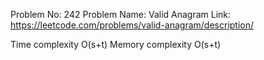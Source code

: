 Problem No: 242
Problem Name: Valid Anagram
Link: https://leetcode.com/problems/valid-anagram/description/

Time complexity O(s+t)
Memory complexity O(s+t)
